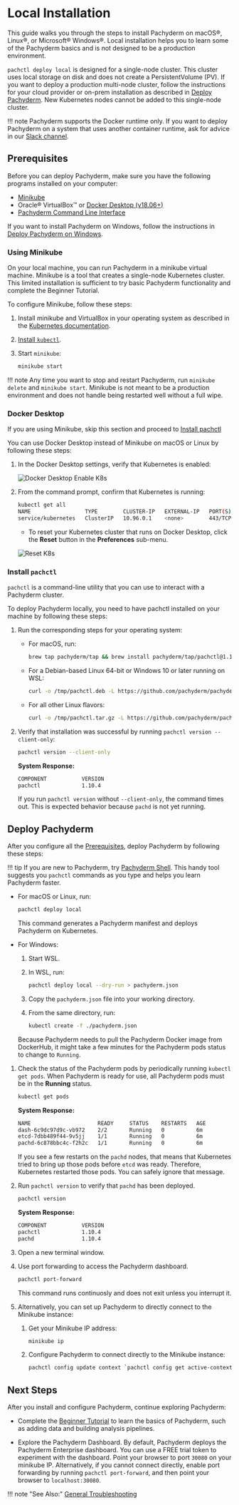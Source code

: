 # Local Installation

This guide walks you through the steps to install Pachyderm
on macOS®, Linux®, or Microsoft® Windows®. Local installation helps you to learn
some of the Pachyderm basics and is not designed to be a production
environment.

`pachctl deploy local` is designed for a single-node cluster.
This cluster uses local storage on disk and does not create a
PersistentVolume (PV). If you want to deploy a production multi-node
cluster, follow the instructions for your cloud provider or on-prem
installation as described in [Deploy Pachyderm](../../deploy-manage/deploy/).
New Kubernetes nodes cannot be added to this single-node cluster.

!!! note
    Pachyderm supports the Docker runtime only. If you want to
    deploy Pachyderm on a system that uses another container runtime,
    ask for advice in our [Slack channel](http://slack.pachyderm.io/).

## Prerequisites

Before you can deploy Pachyderm, make sure you have the following
programs installed on your computer:

- [Minikube](#using-minikube)
- Oracle® VirtualBox™ or [Docker Desktop (v18.06+)](#docker-desktop)
- [Pachyderm Command Line Interface](#install-pachctl)

If you want to install Pachyderm on Windows, follow the instructions in
[Deploy Pachyderm on Windows](wsl-deploy.md).


### Using Minikube

On your local machine, you can run Pachyderm in a minikube virtual machine.
Minikube is a tool that creates a single-node Kubernetes cluster. This limited
installation is sufficient to try basic Pachyderm functionality and complete
the Beginner Tutorial.

To configure Minikube, follow these steps:

1. Install minikube and VirtualBox in your operating system as described in
the
[Kubernetes documentation](http://kubernetes.io/docs/getting-started-guides/minikube).
1. [Install `kubectl`](https://kubernetes.io/docs/tasks/tools/install-kubectl/).
1. Start `minikube`:

   ```bash
   minikube start
   ```

!!! note
    Any time you want to stop and restart Pachyderm, run `minikube delete`
    and `minikube start`. Minikube is not meant to be a production environment
    and does not handle being restarted well without a full wipe.

### Docker Desktop

If you are using Minikube, skip this section and proceed to [Install pachctl](#install-pachctl)

You can use Docker Desktop instead of Minikube on macOS or Linux
by following these steps:

1. In the Docker Desktop settings, verify that Kubernetes is enabled:

   ![Docker Desktop Enable K8s](../assets/images/Docker_Desktop_Enable_k8s.png)

1. From the command prompt, confirm that Kubernetes is running:

   ```bash
   kubectl get all
   NAME                 TYPE        CLUSTER-IP   EXTERNAL-IP   PORT(S)   AGE
   service/kubernetes   ClusterIP   10.96.0.1    <none>        443/TCP   56d
   ```

   * To reset your Kubernetes cluster that runs on Docker Desktop, click
   the **Reset** button in the **Preferences** sub-menu.

   ![Reset K8s](../assets/images/DFD_Reset_K8s.png)

### Install `pachctl`

`pachctl` is a command-line utility that you can use to interact
with a Pachyderm cluster.

To deploy Pachyderm locally, you need
to have pachctl installed on your machine by following these steps:

1. Run the corresponding steps for your operating system:

   * For macOS, run:

     ```bash
     brew tap pachyderm/tap && brew install pachyderm/tap/pachctl@1.11
     ```

   * For a Debian-based Linux 64-bit or Windows 10 or later running on
   WSL:

     ```bash
     curl -o /tmp/pachctl.deb -L https://github.com/pachyderm/pachyderm/releases/download/v1.11.1/pachctl_1.11.1_amd64.deb && sudo dpkg -i /tmp/pachctl.deb
     ```

   * For all other Linux flavors:

     ```bash
     curl -o /tmp/pachctl.tar.gz -L https://github.com/pachyderm/pachyderm/releases/download/v1.11.1/pachctl_1.11.1_linux_amd64.tar.gz && tar -xvf /tmp/pachctl.tar.gz -C /tmp && sudo cp /tmp/pachctl_1.11.1_linux_amd64/pachctl /usr/local/bin
     ```

1. Verify that installation was successful by running `pachctl version --client-only`:

   ```bash
   pachctl version --client-only
   ```

   **System Response:**

   ```bash
   COMPONENT           VERSION
   pachctl             1.10.4
   ```

   If you run `pachctl version` without `--client-only`, the command times
   out. This is expected behavior because `pachd` is not yet running.

## Deploy Pachyderm

After you configure all the [Prerequisites](#prerequisites),
deploy Pachyderm by following these steps:

!!! tip
    If you are new to Pachyderm, try [Pachyderm Shell](../../deploy-manage/manage/pachctl_shell/).
    This handy tool suggests you `pachctl` commands as you type and
    helps you learn Pachyderm faster.

* For macOS or Linux, run:

   ```bash
   pachctl deploy local
   ```

   This command generates a Pachyderm manifest and deploys Pachyderm on
   Kubernetes.

* For Windows:

  1. Start WSL.
  1. In WSL, run:

     ```bash
     pachctl deploy local --dry-run > pachyderm.json
     ```

  1. Copy the `pachyderm.json` file into your working directory.
  1. From the same directory, run:

     ```bash
     kubectl create -f ./pachyderm.json
     ```

  Because Pachyderm needs to pull the Pachyderm Docker image
  from DockerHub, it might take a few minutes for the Pachyderm pods status
  to change to `Running`.

1. Check the status of the Pachyderm pods by periodically
running `kubectl get pods`. When Pachyderm is ready for use,
all Pachyderm pods must be in the **Running** status.


   ```bash
   kubectl get pods
   ```

   **System Response:**

   ```bash
   NAME                     READY     STATUS    RESTARTS   AGE
   dash-6c9dc97d9c-vb972    2/2       Running   0          6m
   etcd-7dbb489f44-9v5jj    1/1       Running   0          6m
   pachd-6c878bbc4c-f2h2c   1/1       Running   0          6m
   ```

   If you see a few restarts on the `pachd` nodes, that means that
   Kubernetes tried to bring up those pods before `etcd` was ready. Therefore,
   Kubernetes restarted those pods. You can safely ignore that message.

1. Run `pachctl version` to verify that `pachd` has been deployed.

   ```bash
   pachctl version
   ```

   **System Response:**

   ```bash
   COMPONENT           VERSION
   pachctl             1.10.4
   pachd               1.10.4
   ```

1. Open a new terminal window.

1. Use port forwarding to access the Pachyderm dashboard.

   ```bash
   pachctl port-forward
   ```

   This command runs continuosly and does not exit unless you interrupt it.

1. Alternatively, you can set up Pachyderm to directly connect to
the Minikube instance:

   1. Get your Minikube IP address:

      ```bash
      minikube ip
      ```

   1. Configure Pachyderm to connect directly to the Minikube instance:

      ```bash
      pachctl config update context `pachctl config get active-context` --pachd-address=`minikube ip`:30650
      ```

## Next Steps

After you install and configure Pachyderm,
continue exploring Pachyderm:

* Complete the [Beginner Tutorial](./beginner_tutorial.md)
to learn the basics of Pachyderm, such as adding data and building
analysis pipelines.

* Explore the Pachyderm Dashboard.
By default, Pachyderm deploys the Pachyderm Enterprise dashboard. You can
use a FREE trial token to experiment with the dashboard. Point your
browser to port `30080` on your minikube IP.
Alternatively, if you cannot connect directly, enable port forwarding
by running `pachctl port-forward`, and then point your browser to
`localhost:30080`.

!!! note "See Also:"
    [General Troubleshooting](../troubleshooting/general_troubleshooting.md)
